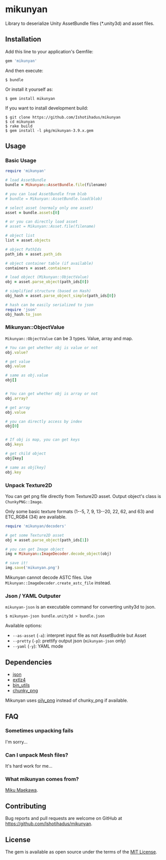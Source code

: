 # mikunyan

Library to deserialize Unity AssetBundle files (\*.unity3d) and asset files.

## Installation

Add this line to your application's Gemfile:

```ruby
gem 'mikunyan'
```

And then execute:

    $ bundle

Or install it yourself as:

    $ gem install mikunyan

If you want to install development build:

    $ git clone https://github.com/Ishotihadus/mikunyan
    $ cd mikunyan
    $ rake build
    $ gem install -l pkg/mikunyan-3.9.x.gem

## Usage

### Basic Usage

```ruby
require 'mikunyan'

# load AssetBundle
bundle = Mikunyan::AssetBundle.file(filename)

# you can load AssetBundle from blob
# bundle = Mikunyan::AssetBundle.load(blob)

# select asset (normaly only one asset)
asset = bundle.assets[0]

# or you can directly load asset
# asset = Mikunyan::Asset.file(filename)

# object list
list = asset.objects

# object PathIds
path_ids = asset.path_ids

# object container table (if available)
containers = asset.containers

# load object (Mikunyan::ObjectValue)
obj = asset.parse_object(path_ids[0])

# simplified structure (based on Hash)
obj_hash = asset.parse_object_simple(path_ids[0])

# hash can be easily serialized to json
require 'json'
obj_hash.to_json
```

### Mikunyan::ObjectValue

`Mikunyan::ObjectValue` can be 3 types. Value, array and map.

```ruby
# You can get whether obj is value or not
obj.value?

# get value
obj.value

# same as obj.value
obj[]


# You can get whether obj is array or not
obj.array?

# get array
obj.value

# you can directly access by index
obj[0]


# If obj is map, you can get keys
obj.keys

# get child object
obj[key]

# same as obj[key]
obj.key
```

### Unpack Texture2D

You can get png file directly from Texture2D asset. Output object's class is `ChunkyPNG::Image`.

Only some basic texture formats (1--5, 7, 9, 13--20, 22, 62, and 63) and ETC_RGB4 (34) are available.

```ruby
require 'mikunyan/decoders'

# get some Texture2D asset
obj = asset.parse_object(path_ids[1])

# you can get Image object
img = Mikunyan::ImageDecoder.decode_object(obj)

# save it!
img.save('mikunyan.png')
```

Mikunyan cannot decode ASTC files. Use `Mikunyan::ImageDecoder.create_astc_file` instead.

### Json / YAML Outputer

`mikunyan-json` is an executable command for converting unity3d to json.

    $ mikunyan-json bundle.unity3d > bundle.json

Available options:

- `--as-asset` (`-a`): interpret input file as not AssetBudnle but Asset
- `--pretty` (`-p`): prettify output json (`mikunyan-json` only)
- `--yaml` (`-y`): YAML mode

## Dependencies

- [json](https://rubygems.org/gems/json)
- [extlz4](https://rubygems.org/gems/extlz4)
- [bin_utils](https://rubygems.org/gems/bin_utils)
- [chunky_png](https://rubygems.org/gems/chunky_png)

Mikunyan uses [oily_png](https://rubygems.org/gems/oily_png) instead of chunky_png if available.

## FAQ

### Sometimes unpacking fails

I'm sorry...

### Can I unpack Mesh files?

It's hard work for me...

### What mikunyan comes from?

[Miku Maekawa](http://www.project-imas.com/wiki/Miku_Maekawa).

## Contributing

Bug reports and pull requests are welcome on GitHub at https://github.com/Ishotihadus/mikunyan.

## License

The gem is available as open source under the terms of the [MIT License](http://opensource.org/licenses/MIT).

